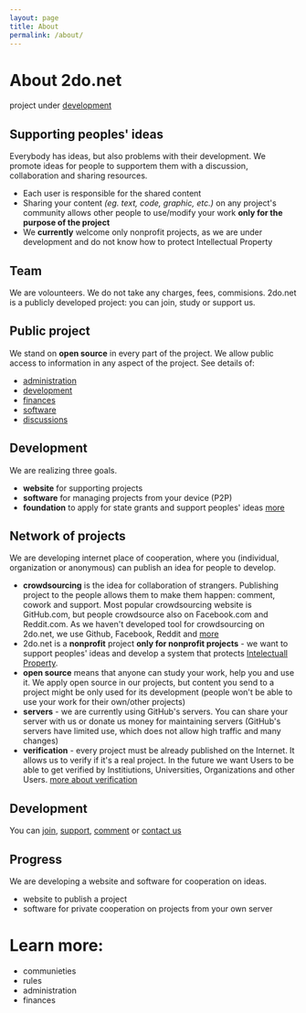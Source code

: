 ```yaml
---
layout: page
title: About
permalink: /about/
---
```


# About 2do.net
project under [development](/development)

## Supporting peoples' ideas
Everybody has  ideas, but also problems with their development. We promote ideas for people to supportem them with a discussion, collaboration and sharing resources. 
* Each user is responsible for the shared content 
* Sharing your content *(eg. text, code, graphic, etc.)* on any project's community allows other people to use/modify your work **only for the purpose of the project**
* We **currently** welcome only nonprofit projects, as we are under development and do not know how to protect Intellectual Property 




## Team
We are volounteers. We do not take any charges, fees, commisions. 2do.net is a publicly developed project: you can join, study or support us.

## Public project
We stand on **open source** in every part of the project. We allow public access to information in any aspect of the project.
See details of:
* [administration]()
* [development]()
* [finances]()
* [software]()
* [discussions]()

## Development 
We are realizing three goals.
* **website** for supporting projects
* **software** for managing projects from your device (P2P)
* **foundation** to apply for state grants and support peoples' ideas [more](/foundation)


## Network of projects
We are developing internet place of cooperation, where you (individual, organization or anonymous) can publish an idea for people to develop.
* **crowdsourcing** is the idea for collaboration of strangers. Publishing project to the people allows them to make them happen: comment, cowork and support. Most popular crowdsourcing website is GitHub.com, but people crowdsource also on Facebook.com and Reddit.com. As we haven't developed tool for crowdsourcing on 2do.net, we use Github, Facebook, Reddit and [more](/communities)
* 2do.net is a **nonprofit** project **only for nonprofit projects** - we want to support peoples' ideas and develop a system that protects [Intelectuall Property](/ip).
* **open source** means that anyone can study your work, help you and use it. We apply open source in our projects, but content you send to a project might be only used for its development (people won't be able to use your work for their own/other projects)
* **servers** - we are currently using GitHub's servers. You can share your server with us or donate us money for maintaining servers (GitHub's servers have limited use, which does not allow high traffic and many changes)
* **verification** - every project must be already published on the Internet. It allows us to verify if it's a real project. In the future we want Users to be able to get verified by Institiutions, Universities, Organizations and other Users. [more about verification]()

## Development
You can [join](), [support](), [comment]() or [contact us]()

## Progress
We are developing a website and software for cooperation on ideas.
* website to publish a project
* software for private cooperation on projects from your own server

# Learn more:
* communieties  
* rules 
* administration
* finances  










<!-- 
## administracja
asd
* contact
* join

><><><><><><><><><><><>,.


### Needs
Czego brakuje do osiągnięcia celu
* **discussion** - link do miejsca dyskusji
* link do kontaktu z projektem 
* link do darowizn

## To do
* ** Internet place to develop idea 

* **website** for people 
* **software**: dla ludzi coby sb servery podlaczali i sie weryfikowali pracujac w prywatnych grupach
* **foundation**: żeby móc ubiegać

/ ## Plan
/ 1. Discussion *ongoing*
/ 2. Planning *ongoing* 
/ 3. Development *to do*

### Development 

## Resources 

## Plans 

* **community**: bla bla bla ludzie bla bla bla chodzcie [*join*]()

### To do
### In progress 

### Results 

## Goal
Co dokładnie projekt ma zrealizować
* 

### Status
co zostało zrealizowane + co jest realizowane 

### Development 
w jaki sposób projekt ma być rozwijany 

## Subprojects

### *Learn more about this project:*
* [*canvas* description]()
* administration
* joinining the project
* supporting the project
* project's website - 
* collaboration place - GitHub
* projects' communieties on:
	* Facebook
	* ResearchGate
	* LinkedIn

# Team
* founder
* administrator
* moderator
* designer 
* tester 
* tester 
* tester 

# Contributors
This project is being developed publicly by
* Imię i Nazwisko 

## Co 

# Administration

* Project is being developed on GitHub
* there is a team 

# Development 
* jak ma wyglądać realizacja
* jakie są plany
* gdzie ma być realizacja 








# About 2do.net
Nonprofit project under public development

## Network of common good projects 
2do.net is a portal for developing peoples' ideas. As it might be really hard to work on your own, we want to help by connecting
* users
* [more about the project](2donetprojectpage)
* [adding, discussing and helping projects on 2do.net ](rules)
* [administration]( asd) [join administration)
* [development](develpotment)

### 2do.net is under development
We want to support peoples' ideas, but right now we need your help. Please, send us [feedback]

# Joining 2do.net
If you want to join us 
We collaborate on GPL license (everything we do, must be used publicly 

Join one of our communieties or [conctact us]()
* [Github](asd) our communieties, send [feedback](asd)
* [Facebook]()
* [Discord]()
* [Twitter]
[finances](/about/adding/)
[finances](/about/administration/)

You can find the source code for Minima at GitHub:
[jekyll][jekyll-organization] /
[minima](https://github.com/jekyll/minima)

You can find the source code for Jekyll at GitHub:
[jekyll][jekyll-organization] /
[jekyll](https://github.com/jekyll/jekyll)


[jekyll-organization]: https://github.com/jekyll
 -->